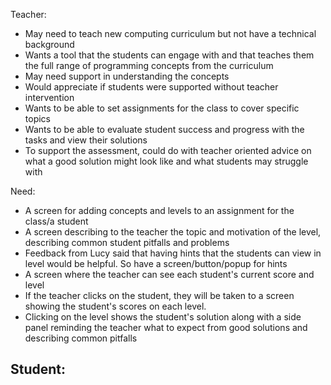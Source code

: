Teacher:
- May need to teach new computing curriculum but not have a technical background
- Wants a tool that the students can engage with and that teaches them the full range of programming concepts from the curriculum
- May need support in understanding the concepts
- Would appreciate if students were supported without teacher intervention
- Wants to be able to set assignments for the class to cover specific topics
- Wants to be able to evaluate student success and progress with the tasks and view their solutions
- To support the assessment, could do with teacher oriented advice on what a good solution might look like and what students may struggle with

Need:
- A screen for adding concepts and levels to an assignment for the class/a student
- A screen describing to the teacher the topic and motivation of the level, describing common student pitfalls and problems
- Feedback from Lucy said that having hints that the students can view in level would be helpful. So have a screen/button/popup for hints
- A screen where the teacher can see each student's current score and level
- If the teacher clicks on the student, they will be taken to a screen showing the student's scores on each level.
- Clicking on the level shows the student's solution along with a side panel reminding the teacher what to expect from good solutions and describing common pitfalls




Student:
- 